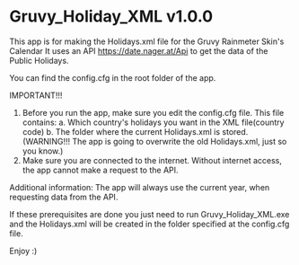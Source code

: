 # Gruvy_Holiday_XML v1.0.0

This app is for making the Holidays.xml file for the Gruvy Rainmeter Skin's Calendar
It uses an API https://date.nager.at/Api to get the data of the Public Holidays.

You can find the config.cfg in the root folder of the app.

IMPORTANT!!!
1.  Before you run the app, make sure you edit the config.cfg file.
	This file contains:
		a. Which country's holidays you want in the XML file(country code)
		b. The folder where the current Holidays.xml is stored. (WARNING!!! The app is going to overwrite the old Holidays.xml, just so you know.)
2.	Make sure you are connected to the internet. Without internet access, the app cannot make a request to the API.

Additional information:
	The app will always use the current year, when requesting data from the API.
	
If these prerequisites are done you just need to run Gruvy_Holiday_XML.exe
and the Holidays.xml will be created in the folder specified at the config.cfg file.

Enjoy :)
